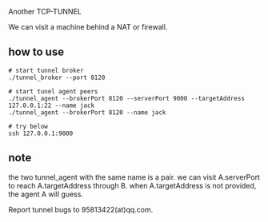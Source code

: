 Another TCP-TUNNEL

We can visit a machine behind a NAT or firewall.


## how to use

    # start tunnel broker
    ./tunnel_broker --port 8120

    # start tunel agent peers
    ./tunnel_agent --brokerPort 8120 --serverPort 9000 --targetAddress 127.0.0.1:22 --name jack
    ./tunnel_agent --brokerPort 8120 --name jack

    # try below
    ssh 127.0.0.1:9000

## note

the two tunnel_agent with the same name is a pair.
we can visit A.serverPort to reach A.targetAddress through B.
when A.targetAddress is not provided, the agent A will guess.

Report tunnel bugs to 95813422(at)qq.com.
